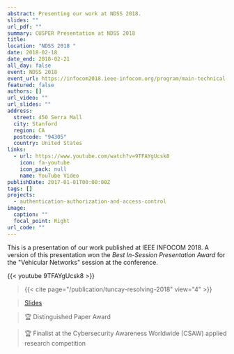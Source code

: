 ```yaml
---
abstract: Presenting our work at NDSS 2018.
slides: ""
url_pdf: ""
summary: CUSPER Presentation at NDSS 2018
title: 
location: "NDSS 2018 "
date: 2018-02-18
date_end: 2018-02-21
all_day: false
event: NDSS 2018
event_url: https://infocom2018.ieee-infocom.org/program/main-technical-program
featured: false
authors: []
url_video: ""
url_slides: ""
address:
  street: 450 Serra Mall
  city: Stanford
  region: CA
  postcode: "94305"
  country: United States
links:
  - url: https://www.youtube.com/watch?v=9TFAYgUcsk8
    icon: fa-youtube
    icon_pack: null
    name: YouTube Video
publishDate: 2017-01-01T00:00:00Z
tags: []
projects:
  - authentication-authorization-and-access-control
image:
  caption: ""
  focal_point: Right
url_code: ""
---
```

This is a presentation of our work published at IEEE INFOCOM 2018. A version of this presentation won the *Best In-Session Presentation Award* for the "Vehicular Networks" session at the conference.

{{< youtube 9TFAYgUcsk8 >}}

> {{< cite page="/publication/tuncay-resolving-2018" view="4" >}}

> [Slides](https://www.soterisdemetriou.com/publication/tuncay-resolving-2018/ndss2018_release_slides.pdf)

> :trophy: Distinguished Paper Award

> :trophy: Finalist at the Cybersecurity Awareness Worldwide (CSAW) applied research competition
